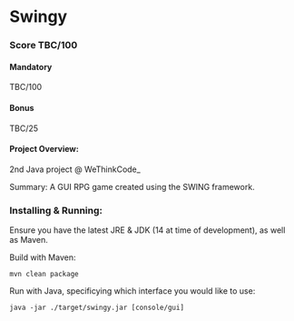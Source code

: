 # Swingy

### Score TBC/100
#### Mandatory
TBC/100

#### Bonus
TBC/25

#### Project Overview:
2nd Java project @ WeThinkCode_

Summary: A GUI RPG game created using the SWING framework.

### Installing & Running:
Ensure you have the latest JRE & JDK (14 at time of development), as well as Maven.

Build with Maven:
```
mvn clean package
```

Run with Java, specificying which interface you would like to use:
```
java -jar ./target/swingy.jar [console/gui]
```
